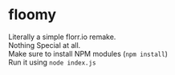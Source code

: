 # floomy
Literally a simple florr.io remake. <br>
Nothing Special at all.<br>
Make sure to install NPM modules (`npm install`)<br>
Run it using `node index.js`

